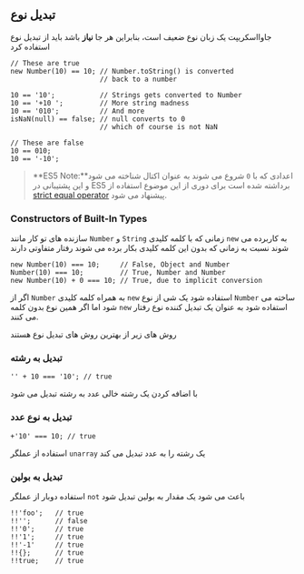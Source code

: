 ## تبدیل نوع 

جاوااسکریپت یک زبان نوع ضعیف است، بنابراین هر جا **نیاز** باشد باید از تبدیل نوع استفاده کرد

    // These are true
    new Number(10) == 10; // Number.toString() is converted
                          // back to a number

    10 == '10';           // Strings gets converted to Number
    10 == '+10 ';         // More string madness
    10 == '010';          // And more 
    isNaN(null) == false; // null converts to 0
                          // which of course is not NaN
    
    // These are false
    10 == 010;
    10 == '-10';

> **ES5 Note:**اعدادی که با `0` شروع می شوند  به عنوان اکتال شناخته می شود
> و این پشتیبانی در ES5 برداشته شده است
برای دوری از این موضوع استفاده از [strict equal operator](#types.equality)  پیشنهاد می شود.

### Constructors of Built-In Types

سازنده های تو کار مانند `Number` و `String` زمانی که با کلمه کلیدی `new` به کاربرده می شوند نسبت به زمانی که بدون این کلمه کلیدی بکار برده می شوند رفتار متفاوتی دارند

    new Number(10) === 10;     // False, Object and Number
    Number(10) === 10;         // True, Number and Number
    new Number(10) + 0 === 10; // True, due to implicit conversion

اگر از `Number` به همراه کلمه کلیدی `new` استفاده شود یک شی از نوع  `Number` ساخته می شود اما اگر همین نوع بدون کلمه `new` استفاده شود به عنوان یک تبدیل کننده نوع رفتار می کنند.



روش های زیر از بهترین روش های تبدیل نوع هستند

### تبدیل به رشته 

    '' + 10 === '10'; // true

با اضافه کردن یک رشته خالی عدد به رشته تبدیل می شود

### تبدیل به نوع عدد

    +'10' === 10; // true

استفاده از عملگر `unarray` یک رشته را به عدد تبدیل می کند

### تبدیل به بولین

استفاده دوبار از عملگر `not` باعث می شود یک مقدار به بولین تبدیل شود

    !!'foo';   // true
    !!'';      // false
    !!'0';     // true
    !!'1';     // true
    !!'-1'     // true
    !!{};      // true
    !!true;    // true


